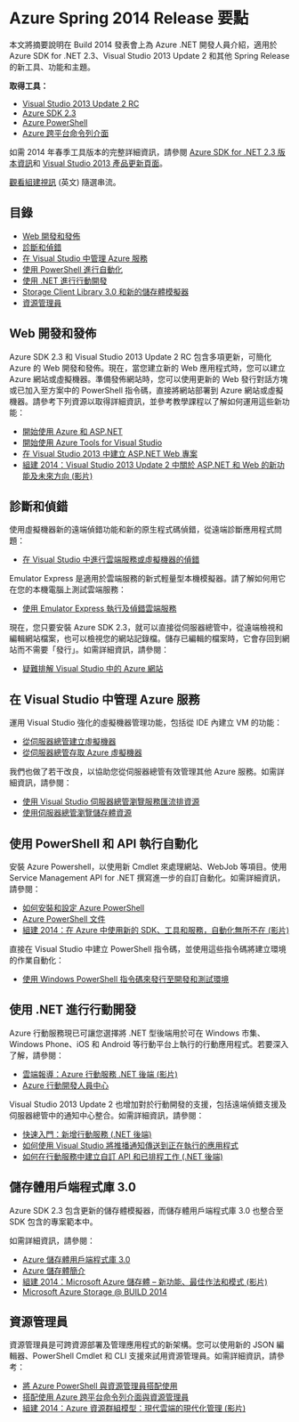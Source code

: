 <properties pageTitle="Azure Spring 2014 release highlights - .NET Dev Center" metaKeywords="azure .net sdk 2.3" description="Learn about the new tools and features available for Azure .NET developers." documentationCenter=".NET" title="Azure Spring 2014 release highlights" authors="mollybos" solutions="" manager="carolz" editor="mollybos" />

<tags ms.service="multiple" ms.workload="multiple" ms.tgt_pltfrm="na" ms.devlang="dotnet" ms.topic="article" ms.date="01/01/1900" ms.author="mollybos"></tags>

# Azure Spring 2014 Release 要點

本文將摘要說明在 Build 2014 發表會上為 Azure .NET 開發人員介紹，適用於 Azure SDK for .NET 2.3、Visual Studio 2013 Update 2 和其他 Spring Release 的新工具、功能和主題。

**取得工具：**

-   [Visual Studio 2013 Update 2 RC][Visual Studio 2013 Update 2 RC]
-   [Azure SDK 2.3][Azure SDK 2.3]
-   [Azure PowerShell][Azure PowerShell]
-   [Azure 跨平台命令列介面][Azure 跨平台命令列介面]

如需 2014 年春季工具版本的完整詳細資訊，請參閱 [Azure SDK for .NET 2.3 版本資訊][Azure SDK for .NET 2.3 版本資訊]和 [Visual Studio 2013 產品更新頁面][Visual Studio 2013 產品更新頁面]。

[觀看組建視訊][觀看組建視訊] (英文) 隨選串流。

## 目錄

-   [Web 開發和發佈][Web 開發和發佈]
-   [診斷和偵錯][診斷和偵錯]
-   [在 Visual Studio 中管理 Azure 服務][在 Visual Studio 中管理 Azure 服務]
-   [使用 PowerShell 進行自動化][使用 PowerShell 進行自動化]
-   [使用 .NET 進行行動開發][使用 .NET 進行行動開發]
-   [Storage Client Library 3.0 和新的儲存體模擬器][Storage Client Library 3.0 和新的儲存體模擬器]
-   [資源管理員][資源管理員]

## <span id="webdeploy"></span></a>Web 開發和發佈

Azure SDK 2.3 和 Visual Studio 2013 Update 2 RC 包含多項更新，可簡化 Azure 的 Web 開發和發佈。現在，當您建立新的 Web 應用程式時，您可以建立 Azure 網站或虛擬機器。準備發佈網站時，您可以使用更新的 Web 發行對話方塊或已加入至方案中的 PowerShell 指令碼，直接將網站部署到 Azure 網站或虛擬機器。請參考下列資源以取得詳細資訊，並參考教學課程以了解如何運用這些新功能：

-   [開始使用 Azure 和 ASP.NET][開始使用 Azure 和 ASP.NET]
-   [開始使用 Azure Tools for Visual Studio][開始使用 Azure Tools for Visual Studio]
-   [在 Visual Studio 2013 中建立 ASP.NET Web 專案][在 Visual Studio 2013 中建立 ASP.NET Web 專案]
-   [組建 2014：Visual Studio 2013 Update 2 中關於 ASP.NET 和 Web 的新功能及未來方向 (影片)][組建 2014：Visual Studio 2013 Update 2 中關於 ASP.NET 和 Web 的新功能及未來方向 (影片)]

## <span id="diagnostics"></span></a>診斷和偵錯

使用虛擬機器新的遠端偵錯功能和新的原生程式碼偵錯，從遠端診斷應用程式問題：

-   [在 Visual Studio 中進行雲端服務或虛擬機器的偵錯][在 Visual Studio 中進行雲端服務或虛擬機器的偵錯]

Emulator Express 是適用於雲端服務的新式輕量型本機模擬器。請了解如何用它在您的本機電腦上測試雲端服務：

-   [使用 Emulator Express 執行及偵錯雲端服務][使用 Emulator Express 執行及偵錯雲端服務]

現在，您只要安裝 Azure SDK 2.3，就可以直接從伺服器總管中，從遠端檢視和編輯網站檔案，也可以檢視您的網站記錄檔。儲存已編輯的檔案時，它會存回到網站而不需要「發行」。如需詳細資訊，請參閱：

-   [疑難排解 Visual Studio 中的 Azure 網站][疑難排解 Visual Studio 中的 Azure 網站]

## <span id="service-management"></span></a>在 Visual Studio 中管理 Azure 服務

運用 Visual Studio 強化的虛擬機器管理功能，包括從 IDE 內建立 VM 的功能：

-   [從伺服器總管建立虛擬機器][從伺服器總管建立虛擬機器]
-   [從伺服器總管存取 Azure 虛擬機器][從伺服器總管存取 Azure 虛擬機器]

我們也做了若干改良，以協助您從伺服器總管有效管理其他 Azure 服務。如需詳細資訊，請參閱：

-   [使用 Visual Studio 伺服器總管瀏覽服務匯流排資源][使用 Visual Studio 伺服器總管瀏覽服務匯流排資源]
-   [使用伺服器總管瀏覽儲存體資源][使用伺服器總管瀏覽儲存體資源]

## <span id="automation"></span></a>使用 PowerShell 和 API 執行自動化

安裝 Azure Powershell，以使用新 Cmdlet 來處理網站、WebJob 等項目。使用 Service Management API for .NET 撰寫進一步的自訂自動化。如需詳細資訊，請參閱：

-   [如何安裝和設定 Azure PowerShell][如何安裝和設定 Azure PowerShell]
-   [Azure PowerShell 文件][Azure PowerShell 文件]
-   [組建 2014：在 Azure 中使用新的 SDK、工具和服務，自動化無所不在 (影片)][組建 2014：在 Azure 中使用新的 SDK、工具和服務，自動化無所不在 (影片)]

直接在 Visual Studio 中建立 PowerShell 指令碼，並使用這些指令碼將建立環境的作業自動化：

-   [使用 Windows PowerShell 指令碼來發行至開發和測試環境][使用 Windows PowerShell 指令碼來發行至開發和測試環境]

## <span id="mobile"></span></a>使用 .NET 進行行動開發

Azure 行動服務現已可讓您選擇將 .NET 型後端用於可在 Windows 市集、Windows Phone、iOS 和 Android 等行動平台上執行的行動應用程式。若要深入了解，請參閱：

-   [雲端報導：Azure 行動服務 .NET 後端 (影片)][雲端報導：Azure 行動服務 .NET 後端 (影片)]
-   [Azure 行動開發人員中心][Azure 行動開發人員中心]

Visual Studio 2013 Update 2 也增加對於行動開發的支援，包括遠端偵錯支援及伺服器總管中的通知中心整合。如需詳細資訊，請參閱：

-   [快速入門：新增行動服務 (.NET 後端)][快速入門：新增行動服務 (.NET 後端)]
-   [如何使用 Visual Studio 將推播通知傳送到正在執行的應用程式][如何使用 Visual Studio 將推播通知傳送到正在執行的應用程式]
-   [如何在行動服務中建立自訂 API 和已排程工作 (.NET 後端)][如何在行動服務中建立自訂 API 和已排程工作 (.NET 後端)]

## <span id="storage"></span></a>儲存體用戶端程式庫 3.0

Azure SDK 2.3 包含更新的儲存體模擬器，而儲存體用戶端程式庫 3.0 也整合至 SDK 包含的專案範本中。

如需詳細資訊，請參閱：

-   [Azure 儲存體用戶端程式庫 3.0][Azure 儲存體用戶端程式庫 3.0]
-   [Azure 儲存體簡介][Azure 儲存體簡介]
-   [組建 2014：Microsoft Azure 儲存體 – 新功能、最佳作法和模式 (影片)][組建 2014：Microsoft Azure 儲存體 – 新功能、最佳作法和模式 (影片)]
-   [Microsoft Azure Storage @ BUILD 2014][Microsoft Azure Storage @ BUILD 2014]

## <span id="arm"></span></a>資源管理員

資源管理員是可跨資源部署及管理應用程式的新架構。您可以使用新的 JSON 編輯器、PowerShell Cmdlet 和 CLI 支援來試用資源管理員。如需詳細資訊，請參考：

-   [將 Azure PowerShell 與資源管理員搭配使用][將 Azure PowerShell 與資源管理員搭配使用]
-   [搭配使用 Azure 跨平台命令列介面與資源管理員][搭配使用 Azure 跨平台命令列介面與資源管理員]
-   [組建 2014：Azure 資源群組模型：現代雲端的現代化管理 (影片)][組建 2014：Azure 資源群組模型：現代雲端的現代化管理 (影片)]

  [Visual Studio 2013 Update 2 RC]: http://aka.ms/vs2013update2rc
  [Azure SDK 2.3]: http://www.windowsazure.com/zh-tw/downloads/
  [Azure PowerShell]: http://go.microsoft.com/?linkid=9811175
  [Azure 跨平台命令列介面]: http://go.microsoft.com/?linkid=9828653
  [Azure SDK for .NET 2.3 版本資訊]: http://go.microsoft.com/fwlink/p/?LinkId=393548
  [Visual Studio 2013 產品更新頁面]: http://go.microsoft.com/fwlink/?LinkId=272487
  [觀看組建視訊]: http://go.microsoft.com/fwlink/?LinkId=394377&clcid=0x409
  [Web 開發和發佈]: #webdeploy
  [診斷和偵錯]: #diagnostics
  [在 Visual Studio 中管理 Azure 服務]: #service-management
  [使用 PowerShell 進行自動化]: #automation
  [使用 .NET 進行行動開發]: #mobile
  [Storage Client Library 3.0 和新的儲存體模擬器]: #storage
  [資源管理員]: #arm
  [開始使用 Azure 和 ASP.NET]: http://azure.microsoft.com/zh-tw/documentation/articles/web-sites-dotnet-get-started/
  [開始使用 Azure Tools for Visual Studio]: http://msdn.microsoft.com/zh-tw/library/azure/ff687127.aspx
  [在 Visual Studio 2013 中建立 ASP.NET Web 專案]: http://asp.net/visual-studio/overview/2013/creating-web-projects-in-visual-studio
  [組建 2014：Visual Studio 2013 Update 2 中關於 ASP.NET 和 Web 的新功能及未來方向 (影片)]: http://channel9.msdn.com/Events/Build/2014/3-602
  [在 Visual Studio 中進行雲端服務或虛擬機器的偵錯]: http://msdn.microsoft.com/zh-tw/library/azure/ff683670.aspx
  [使用 Emulator Express 執行及偵錯雲端服務]: http://msdn.microsoft.com/zh-tw/library/windowsazure/dn339018.aspx
  [疑難排解 Visual Studio 中的 Azure 網站]: http://www.windowsazure.com/zh-tw/documentation/articles/web-sites-dotnet-troubleshoot-visual-studio
  [從伺服器總管建立虛擬機器]: http://msdn.microsoft.com/zh-tw/library/windowsazure/dn569263.aspx
  [從伺服器總管存取 Azure 虛擬機器]: http://msdn.microsoft.com/zh-tw/library/windowsazure/jj131259.aspx
  [使用 Visual Studio 伺服器總管瀏覽服務匯流排資源]: http://msdn.microsoft.com/zh-tw/library/windowsazure/jj149828.aspx
  [使用伺服器總管瀏覽儲存體資源]: http://msdn.microsoft.com/zh-tw/library/windowsazure/ff683677.aspx
  [如何安裝和設定 Azure PowerShell]: http://www.windowsazure.com/zh-tw/documentation/articles/install-configure-powershell/
  [Azure PowerShell 文件]: http://msdn.microsoft.com/zh-tw/library/windowsazure/jj156055.aspx
  [組建 2014：在 Azure 中使用新的 SDK、工具和服務，自動化無所不在 (影片)]: http://channel9.msdn.com/Events/Build/2014/3-621
  [使用 Windows PowerShell 指令碼來發行至開發和測試環境]: http://msdn.microsoft.com/zh-tw/library/windowsazure/dn642480.aspx
  [雲端報導：Azure 行動服務 .NET 後端 (影片)]: http://channel9.msdn.com/Shows/Cloud+Cover/Episode-137-The-Azure-Mobile-Services-NET-Backend-with-Yavor-Georgiev
  [Azure 行動開發人員中心]: /zh-tw/develop/mobile/
  [快速入門：新增行動服務 (.NET 後端)]: http://msdn.microsoft.com/zh-tw/library/windows/apps/xaml/dn629482.aspx
  [如何使用 Visual Studio 將推播通知傳送到正在執行的應用程式]: http://msdn.microsoft.com/zh-tw/library/windows/apps/xaml/dn614131.aspx
  [如何在行動服務中建立自訂 API 和已排程工作 (.NET 後端)]: http://msdn.microsoft.com/zh-tw/library/windows/apps/xaml/dn614130.aspx
  [Azure 儲存體用戶端程式庫 3.0]: http://go.microsoft.com/fwlink/?LinkId=394927
  [Azure 儲存體簡介]: /zh-tw/documentation/articles/storage-introduction/
  [組建 2014：Microsoft Azure 儲存體 – 新功能、最佳作法和模式 (影片)]: http://channel9.msdn.com/Events/Build/2014/3-628
  [Microsoft Azure Storage @ BUILD 2014]: http://blogs.msdn.com/b/windowsazurestorage/archive/2014/04/08/microsoft-azure-storage-build-2014.aspx
  [將 Azure PowerShell 與資源管理員搭配使用]: http://go.microsoft.com/fwlink/?LinkID=394767
  [搭配使用 Azure 跨平台命令列介面與資源管理員]: /zh-tw/documentation/articles/xplat-cli-azure-resource-manager/
  [組建 2014：Azure 資源群組模型：現代雲端的現代化管理 (影片)]: http://channel9.msdn.com/Events/Build/2014/2-607

